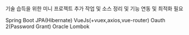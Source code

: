 기술 습득을 위한 미니 프로젝트
추가 작업 및 소스 정리 및 기능 연동 및 최적화 필요

Spring Boot
JPA(Hibernate)
VueJs(+vuex,axios,vue-router)
Oauth 2(Password Grant)
Oracle
Lombok
